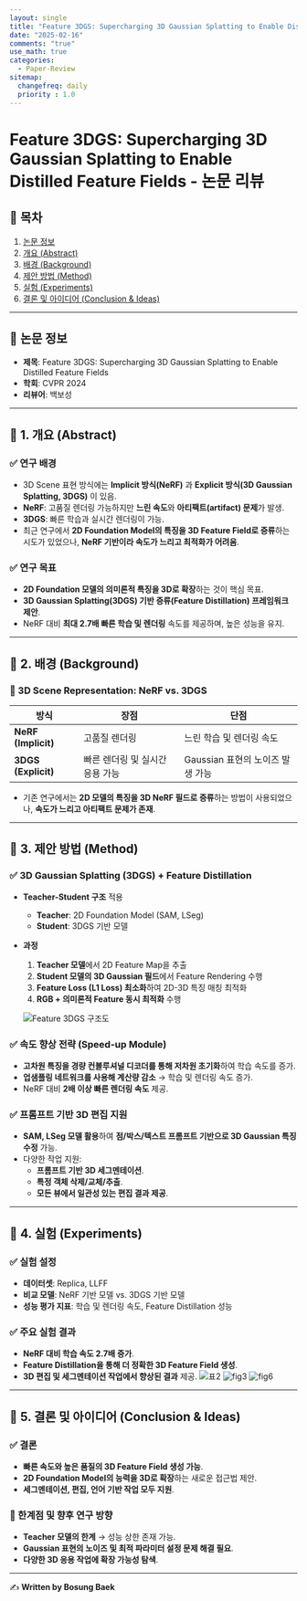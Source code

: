 ```yaml
---
layout: single
title: "Feature 3DGS: Supercharging 3D Gaussian Splatting to Enable Distilled Feature Fields (CVPR 2024)"
date: "2025-02-16"
comments: "true"
use_math: true
categories: 
  - Paper-Review
sitemap:
  changefreq: daily
  priority : 1.0
---
```


# Feature 3DGS: Supercharging 3D Gaussian Splatting to Enable Distilled Feature Fields - 논문 리뷰

## 📌 목차
1. [논문 정보](#-논문-정보)
2. [개요 (Abstract)](#-1-개요-abstract)
3. [배경 (Background)](#-2-배경-background)
4. [제안 방법 (Method)](#-3-제안-방법-method)
5. [실험 (Experiments)](#-4-실험-experiments)
6. [결론 및 아이디어 (Conclusion & Ideas)](#-5-결론-및-아이디어-conclusion--ideas)

---

## 📌 논문 정보
- **제목**: Feature 3DGS: Supercharging 3D Gaussian Splatting to Enable Distilled Feature Fields
- **학회**: CVPR 2024
- **리뷰어**: 백보성

---

## 📌 1. 개요 (Abstract)
### ✅ 연구 배경
- 3D Scene 표현 방식에는 **Implicit 방식(NeRF)** 과 **Explicit 방식(3D Gaussian Splatting, 3DGS)** 이 있음.
- **NeRF**: 고품질 렌더링 가능하지만 **느린 속도**와 **아티팩트(artifact) 문제**가 발생.
- **3DGS**: 빠른 학습과 실시간 렌더링이 가능.
- 최근 연구에서 **2D Foundation Model의 특징을 3D Feature Field로 증류**하는 시도가 있었으나, **NeRF 기반이라 속도가 느리고 최적화가 어려움**.

### ✅ 연구 목표
- **2D Foundation 모델의 의미론적 특징을 3D로 확장**하는 것이 핵심 목표.
- **3D Gaussian Splatting(3DGS) 기반 증류(Feature Distillation) 프레임워크 제안**.
- NeRF 대비 **최대 2.7배 빠른 학습 및 렌더링** 속도를 제공하며, 높은 성능을 유지.

---

## 📌 2. 배경 (Background)
### 🔹 3D Scene Representation: **NeRF vs. 3DGS**

| 방식                        | 장점                           | 단점                         |
|----------------------------|------------------------------|------------------------------|
| **NeRF (Implicit)**        | 고품질 렌더링                  | 느린 학습 및 렌더링 속도       |
| **3DGS (Explicit)**        | 빠른 렌더링 및 실시간 응용 가능 | Gaussian 표현의 노이즈 발생 가능 |


- 기존 연구에서는 **2D 모델의 특징을 3D NeRF 필드로 증류**하는 방법이 사용되었으나, **속도가 느리고 아티팩트 문제가 존재**.

---

## 📌 3. 제안 방법 (Method)
### ✅ **3D Gaussian Splatting (3DGS) + Feature Distillation**
- **Teacher-Student 구조** 적용
  - **Teacher**: 2D Foundation Model (SAM, LSeg)
  - **Student**: 3DGS 기반 모델
- **과정**
  1. **Teacher 모델**에서 2D Feature Map을 추출
  2. **Student 모델의 3D Gaussian 필드**에서 Feature Rendering 수행
  3. **Feature Loss (L1 Loss) 최소화**하여 2D-3D 특징 매칭 최적화
  4. **RGB + 의미론적 Feature 동시 최적화** 수행

  ![Feature 3DGS 구조도](\assets\images\250216\feature_3dgs_diagram.png)

### ✅ **속도 향상 전략 (Speed-up Module)**
- **고차원 특징을 경량 컨볼루셔널 디코더를 통해 저차원 초기화**하여 학습 속도를 증가.
- **업샘플링 네트워크를 사용해 계산량 감소** → 학습 및 렌더링 속도 증가.
- NeRF 대비 **2배 이상 빠른 렌더링 속도** 제공.

### ✅ **프롬프트 기반 3D 편집 지원**
- **SAM, LSeg 모델 활용**하여 **점/박스/텍스트 프롬프트 기반으로 3D Gaussian 특징 수정** 가능.
- 다양한 작업 지원:
  - **프롬프트 기반 3D 세그멘테이션**.
  - **특정 객체 삭제/교체/추출**.
  - **모든 뷰에서 일관성 있는 편집 결과 제공**.

---

## 📌 4. 실험 (Experiments)
### ✅ 실험 설정
- **데이터셋**: Replica, LLFF
- **비교 모델**: NeRF 기반 모델 vs. 3DGS 기반 모델
- **성능 평가 지표**: 학습 및 렌더링 속도, Feature Distillation 성능

### ✅ 주요 실험 결과
- **NeRF 대비 학습 속도 2.7배 증가**.
- **Feature Distillation을 통해 더 정확한 3D Feature Field 생성**.
- **3D 편집 및 세그멘테이션 작업에서 향상된 결과** 제공.
![표2](\assets\images\250216\table2.png)
![fig3](\assets\images\250216\fig3.png)
![fig6](\assets\images\250216\fig6.png)

---

## 📌 5. 결론 및 아이디어 (Conclusion & Ideas)
### ✅ 결론
- **빠른 속도와 높은 품질의 3D Feature Field 생성 가능**.
- **2D Foundation Model의 능력을 3D로 확장**하는 새로운 접근법 제안.
- **세그멘테이션, 편집, 언어 기반 작업 모두 지원**.

### 🚀 한계점 및 향후 연구 방향
- **Teacher 모델의 한계** → 성능 상한 존재 가능.
- **Gaussian 표현의 노이즈 및 최적 파라미터 설정 문제 해결 필요**.
- **다양한 3D 응용 작업에 확장 가능성 탐색**.

---


✍️ **Written by Bosung Baek**